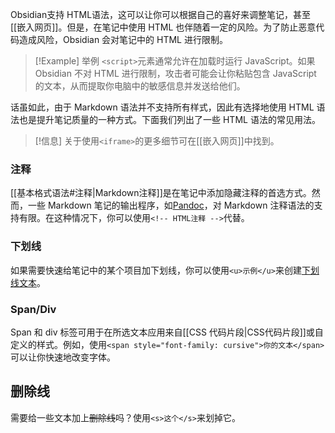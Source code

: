 
Obsidian支持 HTML语法，这可以让你可以根据自己的喜好来调整笔记，甚至[[嵌入网页]]。但是，在笔记中使用 HTML 也伴随着一定的风险。为了防止恶意代码造成风险，Obsidian 会对笔记中的 HTML 进行限制。

> [!Example] 举例
> `<script>`元素通常允许在加载时运行 JavaScript。如果 Obsidian 不对 HTML 进行限制，攻击者可能会让你粘贴包含 JavaScript 的文本，从而提取你电脑中的敏感信息并发送给他们。

话虽如此，由于 Markdown 语法并不支持所有样式，因此有选择地使用 HTML 语法也是提升笔记质量的一种方式。下面我们列出了一些 HTML 语法的常见用法。

> [!信息] 关于使用`<iframe>`的更多细节可在[[嵌入网页]]中找到。

### 注释

[[基本格式语法#注释|Markdown注释]]是在笔记中添加隐藏注释的首选方式。然而，一些 Markdown 笔记的输出程序，如[Pandoc](https://pandoc.org)，对 Markdown 注释语法的支持有限。在这种情况下，你可以使用`<!-- HTML注释 -->`代替。

### 下划线

如果需要快速给笔记中的某个项目加下划线，你可以使用`<u>示例</u>`来创建<u>下划线文本</u>。

### Span/Div

Span 和 div 标签可用于在所选文本应用来自[[CSS 代码片段|CSS代码片段]]或自定义的样式。例如，使用`<span style="font-family: cursive">你的文本</span>`可以让你快速地<span style="font-family: cursive">改变字体</span>。

## 删除线

需要给一些文本加上<s>删除线</s>吗？使用`<s>这个</s>`来划掉它。